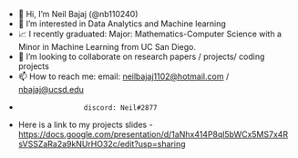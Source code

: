- 👋 Hi, I’m Neil Bajaj (@nb110240) 
- 👀 I’m interested in Data Analytics and Machine learning
- 📈 I recently graduated: Major: Mathematics-Computer Science with a Minor in Machine Learning from UC San Diego. 
- 💞️ I’m looking to collaborate on research papers / projects/ coding projects
- 📫 How to reach me: email: neilbajaj1102@hotmail.com / nbajaj@ucsd.edu
-                     discord: Neil#2877
- Here is a link to my projects slides - https://docs.google.com/presentation/d/1aNhx414P8ql5bWCx5MS7x4RsVSSZaRa2a9kNUrHO32c/edit?usp=sharing 

<!---
nb110240/nb110240 is a ✨ special ✨ repository because its `README.md` (this file) appears on your GitHub profile.
You can click the Preview link to take a look at your changes.
--->
